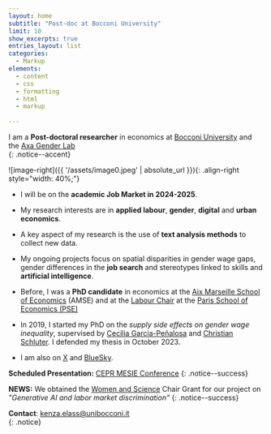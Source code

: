 ```yaml
---
layout: home
subtitle: "Post-doc at Bocconi University"
limit: 10
show_excerpts: true
entries_layout: list
categories:
  - Markup
elements:
  - content
  - css
  - formatting
  - html
  - markup  
  
---
```


 I am a **Post-doctoral researcher** in economics at [Bocconi University](https://www.unibocconi.eu/wps/wcm/connect/bocconi/sitopubblico_en/navigation+tree/home) and the [Axa Gender Lab](https://genderlab.unibocconi.eu/)  
{: .notice--accent}

![image-right]({{ '/assets/image0.jpeg' | absolute_url }}){: .align-right style="width: 40%;"}

* I will be on the **academic Job Market in 2024-2025**.

* My research interests are in **applied labour**, **gender**, **digital** and **urban economics**.
* A key aspect of my research is the use of **text analysis methods** to collect new data.

* My ongoing projects focus on spatial disparities in gender wage gaps, gender differences in the **job search** and stereotypes linked to skills and **artificial intelligence**. 
   
*  Before, I was a **PhD candidate** in economics at the [Aix Marseille School of Economics](https://www.amse-aixmarseille.fr/en/members/elass) (AMSE) and at the [Labour Chair](https://www.parisschoolofeconomics.eu/fr/programme-partenarial/chaires/chaire-travail/) at the [Paris School of Economics (PSE)](https://www.parisschoolofeconomics.eu/fr/programme-partenarial/chaires/chaire-travail/doctorants/)

* In 2019, I started my PhD on the <i>supply side effects on gender wage inequality</i>, supervised by [Cecilia Garcia-Peñalosa](https://sites.google.com/view/ceciliagarciapenalosa) and [Christian Schluter](https://christianschluter.github.io/). I defended my thesis in October 2023.

* I am also on [X](https://twitter.com/ElassKenza) and [BlueSky](https://bsky.app/profile/kenza-elass.bsky.social).

**Scheduled Presentation:** [CEPR MESIE Conference](https://cepr.org/events/third-middle-east-spatial-and-international-economics-conference-mesie)
{: .notice--success}

**NEWS:** We obtained the [Women and Science](https://dauphine.psl.eu/en/women-and-science) Chair Grant for our project on *"Generative AI and labor market discrimination"*
{: .notice--success}

<i class="fa fa-envelope"></i> **Contact**: kenza.elass@unibocconi.it  
{: .notice}
